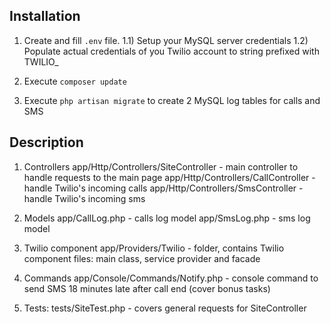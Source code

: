 ## Installation

1) Create and fill `.env` file.
1.1) Setup your MySQL server credentials 
1.2) Populate actual credentials of you Twilio account to string prefixed with TWILIO_

2) Execute `composer update` 
  
3) Execute `php artisan migrate` to create 2 MySQL log tables for calls and SMS

## Description 

1) Controllers
app/Http/Controllers/SiteController - main controller to handle requests to the main page 
app/Http/Controllers/CallController - handle Twilio's incoming calls
app/Http/Controllers/SmsController - handle Twilio's incoming sms

2) Models
app/CallLog.php - calls log model
app/SmsLog.php - sms log model

3) Twilio component
app/Providers/Twilio - folder, contains Twilio component files: main class, service provider and facade
    
4) Commands
app/Console/Commands/Notify.php - console command to send SMS 18 minutes late after call end (cover bonus tasks)

5) Tests:
tests/SiteTest.php - covers general requests for SiteController
